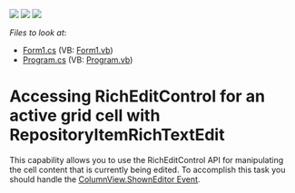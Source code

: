 <!-- default badges list -->
![](https://img.shields.io/endpoint?url=https://codecentral.devexpress.com/api/v1/VersionRange/128608959/12.1.4%2B)
[![](https://img.shields.io/badge/Open_in_DevExpress_Support_Center-FF7200?style=flat-square&logo=DevExpress&logoColor=white)](https://supportcenter.devexpress.com/ticket/details/E3364)
[![](https://img.shields.io/badge/📖_How_to_use_DevExpress_Examples-e9f6fc?style=flat-square)](https://docs.devexpress.com/GeneralInformation/403183)
<!-- default badges end -->
<!-- default file list -->
*Files to look at*:

* [Form1.cs](./CS/Form1.cs) (VB: [Form1.vb](./VB/Form1.vb))
* [Program.cs](./CS/Program.cs) (VB: [Program.vb](./VB/Program.vb))
<!-- default file list end -->
# Accessing RichEditControl for an active grid cell with RepositoryItemRichTextEdit


<p>This capability allows you to use the RichEditControl API for manipulating the cell content that is currently being edited. To accomplish this task you should handle the <a href="http://documentation.devexpress.com/#WindowsForms/DevExpressXtraGridViewsBaseColumnView_ShownEditortopic"><u>ColumnView.ShownEditor Event</u></a>.</p>

<br/>


